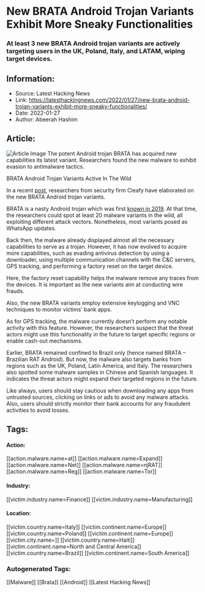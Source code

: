 # New BRATA Android Trojan Variants Exhibit More Sneaky Functionalities
### At least 3 new BRATA Android trojan variants are actively targeting users in the UK, Poland, Italy, and LATAM, wiping target devices.

## Information:
+ Source: Latest Hacking News
+ Link: https://latesthackingnews.com/2022/01/27/new-brata-android-trojan-variants-exhibit-more-sneaky-functionalities/
+ Date: 2022-01-27
+ Author: Abeerah Hashim


## Article:
![Article Image](https://latesthackingnews.com/wp-content/uploads/2019/11/Android-malware.jpg)
 The potent Android trojan BRATA has acquired new capabilities its latest variant. Researchers found the new malware to exhibit evasion to antimalware tactics.

 BRATA Android Trojan Variants Active In The Wild

 In a recent [post](https://www.cleafy.com/cleafy-labs/how-brata-is-monitoring-your-bank-account#5), researchers from security firm Cleafy have elaborated on the new BRATA Android trojan variants.

 BRATA is a nasty Android trojan which was first [known in 2019](https://latesthackingnews.com/2019/09/04/brata-android-rat-is-actively-spying-on-brazilian-users/). At that time, the researchers could spot at least 20 malware variants in the wild, all exploiting different attack vectors. Nonetheless, most variants posed as WhatsApp updates.

 Back then, the malware already displayed almost all the necessary capabilities to serve as a trojan. However, it has now evolved to acquire more capabilities, such as evading antivirus detection by using a downloader, using multiple communication channels with the C&C servers, GPS tracking, and performing a factory reset on the target device.

 Here, the factory reset capability helps the malware remove any traces from the devices. It is important as the new variants aim at conducting wire frauds.

 Also, the new BRATA variants employ extensive keylogging and VNC techniques to monitor victims’ bank apps.

 As for GPS tracking, the malware currently doesn’t perform any notable activity with this feature. However, the researchers suspect that the threat actors might use this functionality in the future to target specific regions or enable cash-out mechanisms.

 Earlier, BRATA remained confined to Brazil only (hence named BRATA – Brazilian RAT Android). But now, the malware also targets banks from regions such as the UK, Poland, Latin America, and Italy. The researchers also spotted some malware samples in Chinese and Spanish languages. It indicates the threat actors might expand their targeted regions in the future.

 Like always, users should stay cautious when downloading any apps from untrusted sources, clicking on links or ads to avoid any malware attacks. Also, users should strictly monitor their bank accounts for any fraudulent activities to avoid losses.

   


## Tags:

#### Action:
[[action.malware.name=at]] [[action.malware.name=Expand]] [[action.malware.name=Net]] [[action.malware.name=njRAT]] [[action.malware.name=Reg]] [[action.malware.name=Tor]]

#### Industry:
[[victim.industry.name=Finance]] [[victim.industry.name=Manufacturing]]

#### Location:
[[victim.country.name=Italy]] [[victim.continent.name=Europe]] [[victim.country.name=Poland]] [[victim.continent.name=Europe]] [[victim.city.name=]] [[victim.country.name=Haiti]] [[victim.continent.name=North and Central America]] [[victim.country.name=Brazil]] [[victim.continent.name=South America]]

### Autogenerated Tags:
[[Malware]] [[Brata]] [[Android]] [[Latest Hacking News]]

